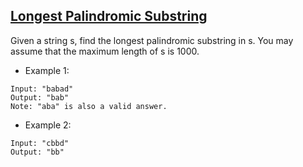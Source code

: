 ## [Longest Palindromic Substring](https://leetcode.com/problems/longest-palindromic-substring/)

Given a string s, find the longest palindromic substring in s. You may assume that the maximum length of s is 1000.

- Example 1:
```
Input: "babad"
Output: "bab"
Note: "aba" is also a valid answer.
```
- Example 2:
```
Input: "cbbd"
Output: "bb"
```
